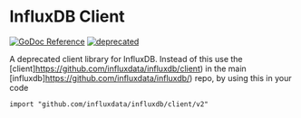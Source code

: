 # InfluxDB Client
[![GoDoc Reference](https://godoc.org/github.com/influxdata/influxdb-client?status.svg)](https://godoc.org/github.com/influxdata/influxdb-client) [![deprecated](http://badges.github.io/stability-badges/dist/deprecated.svg)](http://github.com/badges/stability-badges)

A deprecated client library for InfluxDB. Instead of this use the
[client]https://github.com/influxdata/influxdb/client) in the
main [influxdb]https://github.com/influxdata/influxdb/) repo,
by using this in your code

    import "github.com/influxdata/influxdb/client/v2"
